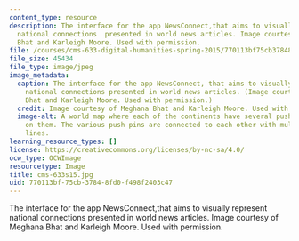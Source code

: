 ```yaml
---
content_type: resource
description: The interface for the app NewsConnect,that aims to visually represent
  national connections  presented in world news articles. Image courtesy of Meghana
  Bhat and Karleigh Moore. Used with permission.
file: /courses/cms-633-digital-humanities-spring-2015/770113bf75cb37848fd0f498f2403c47_cms-633s15.jpg
file_size: 45434
file_type: image/jpeg
image_metadata:
  caption: The interface for the app NewsConnect, that aims to visually represent
    national connections presented in world news articles. (Image courtesy of Meghana
    Bhat and Karleigh Moore. Used with permission.)
  credit: Image courtesy of Meghana Bhat and Karleigh Moore. Used with permission.
  image-alt: A world map where each of the continents have several push pin icons
    on them. The various push pins are connected to each other with multi-colored
    lines.
learning_resource_types: []
license: https://creativecommons.org/licenses/by-nc-sa/4.0/
ocw_type: OCWImage
resourcetype: Image
title: cms-633s15.jpg
uid: 770113bf-75cb-3784-8fd0-f498f2403c47
---
```

The interface for the app NewsConnect,that aims to visually represent national connections  presented in world news articles. Image courtesy of Meghana Bhat and Karleigh Moore. Used with permission.